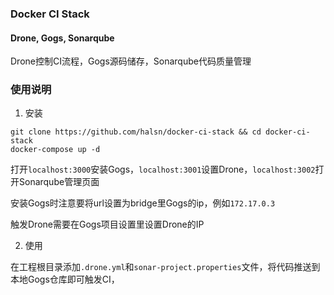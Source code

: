 ### Docker CI Stack
#### Drone, Gogs, Sonarqube

Drone控制CI流程，Gogs源码储存，Sonarqube代码质量管理

### 使用说明
1. 安装
```
git clone https://github.com/halsn/docker-ci-stack && cd docker-ci-stack
docker-compose up -d
```
打开`localhost:3000`安装Gogs，`localhost:3001`设置Drone，`localhost:3002`打开Sonarqube管理页面

安装Gogs时注意要将url设置为bridge里Gogs的ip，例如`172.17.0.3`

触发Drone需要在Gogs项目设置里设置Drone的IP

2. 使用

在工程根目录添加`.drone.yml`和`sonar-project.properties`文件，将代码推送到本地Gogs仓库即可触发CI，
